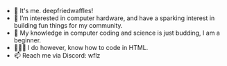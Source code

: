 - 👋 It's me. deepfriedwaffles!
- 👀 I’m interested in computer hardware, and have a sparking interest in building fun things for my community.
- 🌱 My knowledge in computer coding and science is just budding, I am a beginner.
- 👨🏼‍🎓 I do however, know how to code in HTML.
- 📫 Reach me via Discord: wflz

<!---
deepfriedwaffles/deepfriedwaffles is a ✨ special ✨ repository because its `README.md` (this file) appears on your GitHub profile.
You can click the Preview link to take a look at your changes.
--->
